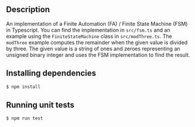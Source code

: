 ## Description

An implementation of a Finite Automation (FA) / Finite State Machine (FSM) in Typescript. You can find the implementation in `src/fsm.ts` and an example using the `FiniteStateMachine` class in `src/modThree.ts`. The `modThree` example computes the remainder when the given value is divided by three. The given value is a string of ones and zeroes representing an unsigned binary integer and uses the FSM implementation to find the result.

## Installing dependencies

```bash
$ npm install
```

## Running unit tests

```bash
$ npm run test
```
